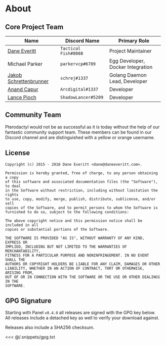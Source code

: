 # About

## Core Project Team
| Name | Discord Name | Primary Role |
| ---- | ------------ | ---- |
| [Dane Everitt](https://daneeveritt.com/) | `Tactical Fish#8008` | Project Maintainer |
| Michael Parker | `parkervcp#6789` | Egg Developer, Docker Integration |
| [Jakob Schrettenbrunner](https://schrej.net/) | `schrej#1337` | Golang Daemon Lead, Developer |
| [Anand Capur](https://anand.io/) | `Arcdigital#1337` | Developer |
| [Lance Pioch](https://lancepioch.com/) | `ShadowLancer#5209` | Developer |

## Community Team
Pterodactyl would not be as successful as it is today without the help of our fantastic community support team. These
members can be found in our Discord channel and are distinguished with a yellow or orange username.

## License
``` text
Copyright (c) 2015 - 2018 Dane Everitt <dane@daneeveritt.com>.

Permission is hereby granted, free of charge, to any person obtaining a copy
of this software and associated documentation files (the "Software"), to deal
in the Software without restriction, including without limitation the rights
to use, copy, modify, merge, publish, distribute, sublicense, and/or sell
copies of the Software, and to permit persons to whom the Software is
furnished to do so, subject to the following conditions:

The above copyright notice and this permission notice shall be included in all
copies or substantial portions of the Software.

THE SOFTWARE IS PROVIDED "AS IS", WITHOUT WARRANTY OF ANY KIND, EXPRESS OR
IMPLIED, INCLUDING BUT NOT LIMITED TO THE WARRANTIES OF MERCHANTABILITY,
FITNESS FOR A PARTICULAR PURPOSE AND NONINFRINGEMENT. IN NO EVENT SHALL THE
AUTHORS OR COPYRIGHT HOLDERS BE LIABLE FOR ANY CLAIM, DAMAGES OR OTHER
LIABILITY, WHETHER IN AN ACTION OF CONTRACT, TORT OR OTHERWISE, ARISING FROM,
OUT OF OR IN CONNECTION WITH THE SOFTWARE OR THE USE OR OTHER DEALINGS IN THE
SOFTWARE.
```

## GPG Signature
Starting with Panel `v0.4.0` all releases are signed with the GPG key below. All releases include a detached key as
well to verify your download against.

Releases also include a SHA256 checksum. 

<<< @/.snippets/gpg.txt
